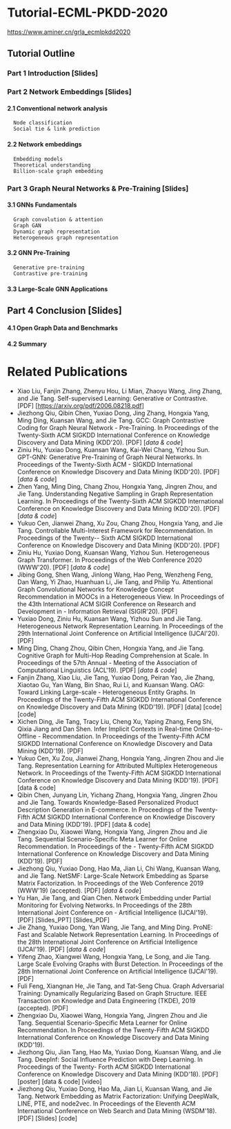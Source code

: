 # Tutorial-ECML-PKDD-2020
https://www.aminer.cn/grla_ecmlpkdd2020


## Tutorial Outline
### Part 1 Introduction  [Slides]

### Part 2 Network Embeddings [Slides]

#### 2.1 Conventional network analysis
      Node classification
      Social tie & link prediction
#### 2.2 Network embeddings
      Embedding models
      Theoretical understanding
      Billion-scale graph embedding
### Part 3 Graph Neural Networks & Pre-Training [Slides]

#### 3.1 GNNs Fundamentals
      Graph convolution & attention
      Graph GAN
      Dynamic graph representation
      Heterogeneous graph representation
#### 3.2 GNN Pre-Training
      Generative pre-training
      Contrastive pre-training
  #### 3.3 Large-Scale GNN Applications
## Part 4 Conclusion [Slides]

 #### 4.1 Open Graph Data and Benchmarks
 #### 4.2 Summary


# Related Publications

- Xiao Liu, Fanjin Zhang, Zhenyu Hou, Li Mian, Zhaoyu Wang, Jing Zhang, and Jie Tang. Self-supervised Learning: Generative or Contrastive. [PDF] [https://arxiv.org/pdf/2006.08218.pdf]
- Jiezhong Qiu, Qibin Chen, Yuxiao Dong, Jing Zhang, Hongxia Yang, Ming Ding, Kuansan Wang, and Jie Tang. GCC: Graph Contrastive Coding for Graph Neural Network - Pre-Training. In Proceedings of the Twenty-Sixth ACM SIGKDD International Conference on Knowledge Discovery and Data Mining (KDD'20). [PDF] [*data & code*]
- Ziniu Hu, Yuxiao Dong, Kuansan Wang, Kai-Wei Chang, Yizhou Sun. GPT-GNN: Generative Pre-Training of Graph Neural Networks. In Proceedings of the Twenty-Sixth ACM - SIGKDD International Conference on Knowledge Discovery and Data Mining (KDD'20). [PDF] [*data & code*] 
- Zhen Yang, Ming Ding, Chang Zhou, Hongxia Yang, Jingren Zhou, and Jie Tang. Understanding Negative Sampling in Graph Representation Learning. In Proceedings of  the Twenty-Sixth ACM SIGKDD International Conference on Knowledge Discovery and Data Mining (KDD'20). [PDF] [*data & code*]
- Yukuo Cen, Jianwei Zhang, Xu Zou, Chang Zhou, Hongxia Yang, and Jie Tang. Controllable Multi-Interest Framework for Recommendation. In Proceedings of the Twenty-- Sixth ACM SIGKDD International Conference on Knowledge Discovery and Data Mining (KDD'20). [PDF]
- Ziniu Hu, Yuxiao Dong, Kuansan Wang, Yizhou Sun. Heterogeneous Graph Transformer. In Proceedings of the Web Conference 2020 (WWW'20). [PDF] [*data & code*]
- Jibing Gong, Shen Wang, Jinlong Wang, Hao Peng, Wenzheng Feng, Dan Wang, Yi Zhao, Huanhuan Li, Jie Tang, and Philip Yu. Attentional Graph Convolutional Networks  for Knowledge Concept Recommendation in MOOCs in a Heterogeneous View. In Proceedings of the 43th International ACM SIGIR Conference on Research and Development in - Information Retrieval (SIGIR'20). [PDF]
- Yuxiao Dong, Ziniu Hu, Kuansan Wang, Yizhou Sun and Jie Tang. Heterogeneous Network Representation Learning. In Proceedings of the 29th International Joint Conference on Artificial Intelligence (IJCAI'20). [PDF]
- Ming Ding, Chang Zhou, Qibin Chen, Hongxia Yang, and Jie Tang. Cognitive Graph for Multi-Hop Reading Comprehension at Scale. In Proceedings of the 57th Annual - Meeting of the Association of Computational Linguistics (ACL'19). [PDF] [*data & code*]
- Fanjin Zhang, Xiao Liu, Jie Tang, Yuxiao Dong, Peiran Yao, Jie Zhang, Xiaotao Gu, Yan Wang, Bin Shao, Rui Li, and Kuansan Wang. OAG: Toward Linking Large-scale - Heterogeneous Entity Graphs. In Proceedings of the Twenty-Fifth ACM SIGKDD International Conference on Knowledge Discovery and Data Mining (KDD'19). [PDF] [data] [code] [code]
- Xichen Ding, Jie Tang, Tracy Liu, Cheng Xu, Yaping Zhang, Feng Shi, Qixia Jiang and Dan Shen. Infer Implicit Contexts in Real-time Online-to-Offline - Recommendation. In Proceedings of the Twenty-Fifth ACM SIGKDD International Conference on Knowledge Discovery and Data Mining (KDD'19). [PDF]
- Yukuo Cen, Xu Zou, Jianwei Zhang, Hongxia Yang, Jingren Zhou and Jie Tang. Representation Learning for Attributed Multiplex Heterogeneous Network. In Proceedings of the Twenty-Fifth ACM SIGKDD International Conference on Knowledge Discovery and Data Mining (KDD'19). [PDF] [data & code]
- Qibin Chen, Junyang Lin, Yichang Zhang, Hongxia Yang, Jingren Zhou and Jie Tang. Towards Knowledge-Based Personalized Product Description Generation in E-commerce. In Proceedings of the Twenty-Fifth ACM SIGKDD International Conference on Knowledge Discovery and Data Mining (KDD'19). [PDF] [data & code]
- Zhengxiao Du, Xiaowei Wang, Hongxia Yang, Jingren Zhou and Jie Tang. Sequential Scenario-Specific Meta Learner for Online Recommendation. In Proceedings of the - Twenty-Fifth ACM SIGKDD International Conference on Knowledge Discovery and Data Mining (KDD'19). [PDF]
- Jiezhong Qiu, Yuxiao Dong, Hao Ma, Jian Li, Chi Wang, Kuansan Wang, and Jie Tang. NetSMF: Large-Scale Network Embedding as Sparse Matrix Factorization. In  Proceedings of the Web Conference 2019 (WWW'19) (accepted). [PDF] [*data & code*]
- Yu Han, Jie Tang, and Qian Chen. Network Embedding under Partial Monitoring for Evolving Networks. In Proceedings of the 28th International Joint Conference on  - Artificial Intelligence (IJCAI'19). [PDF] [Slides_PPT] [Slides_PDF]
- Jie Zhang, Yuxiao Dong, Yan Wang, Jie Tang, and Ming Ding. ProNE: Fast and Scalable Network Representation Learning. In Proceedings of the 28th International Joint Conference on Artificial Intelligence (IJCAI'19). [PDF] [*data & code*]
- Yifeng Zhao, Xiangwei Wang, Hongxia Yang, Le Song, and Jie Tang. Large Scale Evolving Graphs with Burst Detection. In Proceedings of the 28th International Joint Conference on Artificial Intelligence (IJCAI'19). [PDF]
- Fuli Feng, Xiangnan He, Jie Tang, and Tat-Seng Chua. Graph Adversarial Training: Dynamically Regularizing Based on Graph Structure. IEEE Transaction on Knowledge and Data Engineering (TKDE), 2019 (accepted). [PDF]
- Zhengxiao Du, Xiaowei Wang, Hongxia Yang, Jingren Zhou and Jie Tang. Sequential Scenario-Specific Meta Learner for Online Recommendation. In Proceedings of the  Twenty-Fifth ACM SIGKDD International Conference on Knowledge Discovery and Data Mining (KDD'19).
- Jiezhong Qiu, Jian Tang, Hao Ma, Yuxiao Dong, Kuansan Wang, and Jie Tang. DeepInf: Social Influence Prediction with Deep Learning. In Proceedings of the Twenty- Forth ACM SIGKDD International Conference on Knowledge Discovery and Data Mining (KDD'18). [PDF] [poster] [data & code] [video]
- Jiezhong Qiu, Yuxiao Dong, Hao Ma, Jian Li, Kuansan Wang, and Jie Tang. Network Embedding as Matrix Factorization: Unifying DeepWalk, LINE, PTE, and node2vec. In  Proceedings of the Eleventh ACM International Conference on Web Search and Data Mining (WSDM'18). [PDF] [Slides] [code]
